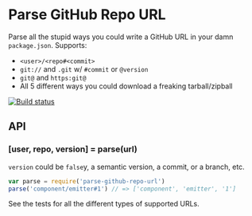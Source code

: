 # Parse GitHub Repo URL

Parse all the stupid ways you could write a GitHub URL in your damn `package.json`.
Supports:

- `<user>/<repo#<commit>`
- `git://` and `.git` w/ `#commit` or `@version`
- `git@` and `https:git@`
- All 5 different ways you could download a freaking tarball/zipball

[![Build status][ci-image] ][ci-url]

## API

### [user, repo, version] = parse(url)

`version` could be `false`y, a semantic version, a commit, or a branch, etc.

```js
var parse = require('parse-github-repo-url')
parse('component/emitter#1') // => ['component', 'emitter', '1']
```

See the tests for all the different types of supported URLs.

[ci-image]: https://travis-ci.org/repo-utils/parse-github-repo-url.png?branch=master
[ci-url]: https://travis-ci.org/repo-utils/parse-github-repo-url
